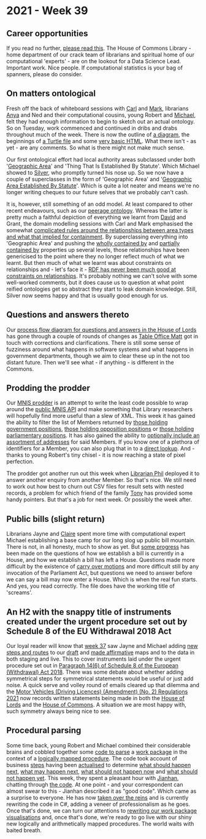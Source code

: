 # 2021 - Week 39

## Career opportunities

If you read no further, [please read this](https://housesofparliament.tal.net/vx/mobile-0/appcentre-HouseOfCommons/brand-2/candidate/so/pm/3/pl/14/opp/2586-Data-science-lead/en-GB). The House of Commons Library - home department of our crack team of librarians and spiritual home of our computational 'experts' - are on the lookout for a Data Science Lead. Important work. Nice people. If computational statistics is your bag of spanners, please do consider.

## On matters ontological

Fresh off the back of whiteboard sessions with [Carl](https://twitter.com/carlbaker) and [Mark](https://twitter.com/MarkSandford3), librarians [Anya](https://twitter.com/bitten_) and Ned and their computational cousins, young Robert and [Michael](https://twitter.com/fantasticlife), felt they had enough information to begin to sketch out an actual ontology. So on Tuesday, work commenced and continued in dribs and drabs throughout much of the week. There is now the outline of [a diagram](https://ukparliament.github.io/ontologies/geographic-area/geographic-area.svg), the beginnings of [a Turtle file](https://ukparliament.github.io/ontologies/geographic-area/geographic-area-ontology.ttl) and some [very basic HTML](https://ukparliament.github.io/ontologies/geographic-area/geographic-area-ontology.html). What there isn't - as yet - are any comments. So what is there might not make much sense.

Our first ontological effort had local authority areas subclassed under both '[Geographic Area](https://ukparliament.github.io/ontologies/geographic-area/geographic-area-ontology.html#d4e78)' and 'Thing That Is Established By Statute'. Which Michael showed to [Silver](https://twitter.com/silveroliver), who promptly turned his nose up. So we now have a couple of superclasses in the form of 'Geographic Area' and '[Geographic Area Established By Statute](https://ukparliament.github.io/ontologies/geographic-area/geographic-area-ontology.html#d4e88)'. Which is quite a lot neater and means we're no longer writing cheques to our future selves that we probably can't cash.

It is, however, still something of an odd model. At least compared to other recent endeavours, such as our [peerage ontology](https://ukparliament.github.io/ontologies/peerage/peerage-ontology.html). Whereas the latter is pretty much a faithful depiction of everything we learnt from [David](https://twitter.com/clerkly) and Grant, the domain modelling sessions with Carl and Mark emphasised the somewhat [complicated rules around the relationships between area types and what that implied for containment](https://ukparliament.github.io/ontologies/meta/relational/geographies/geographies.pdf). By superclassing everything into 'Geographic Area' and pushing the [wholly contained by](https://ukparliament.github.io/ontologies/geographic-area/geographic-area-ontology.html#d4e194) and [partially contained by](https://ukparliament.github.io/ontologies/geographic-area/geographic-area-ontology.html#d4e209) properties up several levels, those relationships have been genericised to the point where they no longer reflect much of what we learnt. But then much of what we learnt was about constraints on relationships and - let's face it - [RDF has never been much good at constraints on relationships](https://smethur.st/posts/176135865). It's probably nothing we can't solve with some well-worked comments, but it does cause us to question at what point reified ontologies get so abstract they start to leak domain knowledge. Still, Silver now seems happy and that is usually good enough for us.

## Questions and answers thereto

Our [process flow diagram for questions and answers in the House of Lords](https://github.com/ukparliament/ontologies/blob/master/question-and-answer/workflows/lords/flow.pdf) has gone through a couple of rounds of changes as [Table Office Matt](https://twitter.com/MattKorris) got in touch with corrections and clarifications. There is still some sense of fuzziness around what happens in software systems and what happens in government departments, though we aim to clear these up in the not too distant future. Then we'll see what - if anything - is different in the Commons.

## Prodding the prodder

Our [MNIS prodder](https://mnis-prodder.herokuapp.com/) is an attempt to write the least code possible to wrap around the [public MNIS API](https://data.parliament.uk/membersdataplatform/memberquery.aspx) and make something that Library researchers will hopefully find more useful than a slew of XML. This week it has gained the ability to filter the list of Members returned by [those holding government positions](https://mnis-prodder.herokuapp.com/parse?filter=house=both%7Ciseligible=true%7Choldsgovernmentpost=true&include=), [those holding opposition positions](https://mnis-prodder.herokuapp.com/parse?filter=house=both%7Ciseligible=true%7Choldsoppositionpost=true&include=) or [those holding parliamentary positions](https://mnis-prodder.herokuapp.com/parse?filter=house=both%7Ciseligible=true%7Choldsparliamentarypost=true&include=). It has also gained the ability to [optionally include an assortment of addresses](https://mnis-prodder.herokuapp.com/parse?filter=house=both%7Ciseligible=true%7Choldsparliamentarypost=true&include=addresses) for said Members. If you know one of a plethora of identifiers for a Member, you can also plug that in to a [direct lookup](https://mnis-prodder.herokuapp.com/lookup). And - thanks to young Robert's tiny chisel - it is now reaching a state of pixel perfection.

The prodder got another run out this week when [Librarian Phil](https://twitter.com/philbgorman) deployed it to answer another enquiry from another Member. So that's nice. We still need to work out how best to churn out CSV files for result sets with nested records, a problem for which friend of the family [Tony](https://twitter.com/psychemedia) has provided some handy pointers. But that's a job for next week. Or possibly the week after.

## Public bills (slight return)

Librarians Jayne and [Claire](https://twitter.com/tinysprite) spent more time with computational expert Michael establishing a base camp for our long slog up public bill mountain. There is not, in all honesty, much to show as yet. But [some progress](https://ukparliament.github.io/ontologies/procedure/maps/primary-legislation/public-bills/fragments/screams.pdf) has been made on the questions of how we establish a bill is currently in a House, and how we establish a bill has left a House. Questions made more difficult by the existence of [carry over motions](https://www.parliament.uk/site-information/glossary/carry-over-motions-bills/) and more difficult still by any invocation of the Parliament Act, but questions we need to answer before we can say a bill may now enter a House. Which is when the real fun starts. And yes, you read correctly. The file does have the working title of 'screams'.

## An H2 with the snappy title of instruments created under the urgent procedure set out by Schedule 8 of the EU Withdrawal 2018 Act

Our loyal reader will know that [week 37](https://ukparliament.github.io/ontologies/meta/weeknotes/2021/37/#an-h2-with-the-snappy-title-of-instruments-created-under-the-urgent-procedure-set-out-by-schedule-8-of-the-eu-withdrawal-2018-act) saw Jayne and Michael adding [new steps and routes](https://trello.com/c/QJkmE5hU/206-urgent-procedure-paragraph-146-of-schedule-8-of-euwa-18) to our [draft](https://ukparliament.github.io/ontologies/procedure/maps/secondary-legislation/statutory-instruments/affirmative-procedures/draft/draft-affirmative.pdf) and [made affirmative](https://ukparliament.github.io/ontologies/procedure/maps/secondary-legislation/statutory-instruments/affirmative-procedures/made/made-affirmative.pdf) maps and to the data in both staging and live. This to cover instruments laid under the urgent procedure set out in [Paragraph 14(6) of Schedule 8 of the European (Withdrawal) Act 2018](https://www.legislation.gov.uk/ukpga/2018/16/schedule/8/enacted#schedule-8-paragraph-14-6). There was some debate about whether adding symmetrical steps for symmetrical statements would be useful or just add noise. A quick serve and volley round of emails cleared up that dilemma and the [Motor Vehicles (Driving Licences) (Amendment) (No. 2) Regulations 2021](https://statutoryinstruments.parliament.uk/timeline/bPmqor5J/SI-2021/) now records written statements being made in both the [House of Lords](https://questions-statements.parliament.uk/written-statements/detail/2021-09-16/HLWS288) and the [House of Commons](https://questions-statements.parliament.uk/written-statements/detail/2021-09-16/HCWS292). A situation we are most happy with, such symmetry always being nice to see. 

## Procedural parsing

Some time back, young Robert and Michael combined their considerable brains and cobbled together some [code to parse](https://api.parliament.uk/procedures/meta/comments) a [work package](https://ukparliament.github.io/ontologies/procedure/procedure-ontology.html#d4e222) in the context of a [logically mapped procedure](https://ukparliament.github.io/ontologies/procedure/maps/). The code took account of business [steps](https://ukparliament.github.io/ontologies/procedure/procedure-ontology.html#d4e175) having been [actualised](https://ukparliament.github.io/ontologies/procedure/procedure-ontology.html#d4e308) to determine [what should happen next](https://api.parliament.uk/procedures/work-packages/9#should-happen), [what may happen next](https://api.parliament.uk/procedures/work-packages/9#may-happen), [what should not happen now](https://api.parliament.uk/procedures/work-packages/9#should-not-now-happen) and [what should not happen yet](https://api.parliament.uk/procedures/work-packages/9#should-not-yet-happen). This week, they spent a pleasant hour with [Jianhan](https://twitter.com/jianhanzhu), chatting through [the code](https://github.com/ukparliament/procedure-parsing). At one point - and your correspondent can almost swear to this - Jianhan described it as "good code". Which came as a surprise to everyone. He has now [taken over the reins](https://trello.com/c/kp6HApnc/9-recreate-ruby-code-in-editor) and is currently rewriting the code in C#, adding a veneer of professionalism as he goes. Once that's done, we can turn our attentions to [rewriting our work package visualisations](https://trello.com/c/CSr8KMvp/10-rewrite-work-package-visualisation) and, once that's done, we're ready to go live with our shiny new logically and arithmetically mapped procedures. The world waits with baited breath. 
